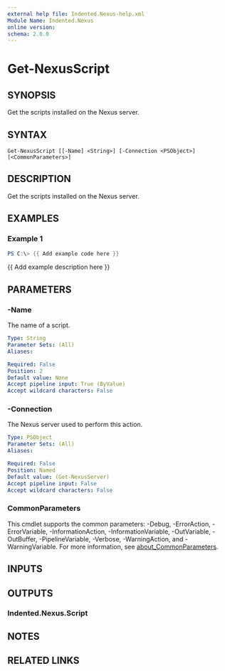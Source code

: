 ```yaml
---
external help file: Indented.Nexus-help.xml
Module Name: Indented.Nexus
online version:
schema: 2.0.0
---
```


# Get-NexusScript

## SYNOPSIS
Get the scripts installed on the Nexus server.

## SYNTAX

```
Get-NexusScript [[-Name] <String>] [-Connection <PSObject>] [<CommonParameters>]
```

## DESCRIPTION
Get the scripts installed on the Nexus server.

## EXAMPLES

### Example 1
```powershell
PS C:\> {{ Add example code here }}
```

{{ Add example description here }}

## PARAMETERS

### -Name
The name of a script.

```yaml
Type: String
Parameter Sets: (All)
Aliases:

Required: False
Position: 2
Default value: None
Accept pipeline input: True (ByValue)
Accept wildcard characters: False
```

### -Connection
The Nexus server used to perform this action.

```yaml
Type: PSObject
Parameter Sets: (All)
Aliases:

Required: False
Position: Named
Default value: (Get-NexusServer)
Accept pipeline input: False
Accept wildcard characters: False
```

### CommonParameters
This cmdlet supports the common parameters: -Debug, -ErrorAction, -ErrorVariable, -InformationAction, -InformationVariable, -OutVariable, -OutBuffer, -PipelineVariable, -Verbose, -WarningAction, and -WarningVariable. For more information, see [about_CommonParameters](http://go.microsoft.com/fwlink/?LinkID=113216).

## INPUTS

## OUTPUTS

### Indented.Nexus.Script
## NOTES

## RELATED LINKS
